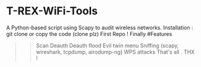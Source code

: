# T-REX-WiFi-Tools
A Python-based script using Scapy to audit wireless networks.
Installation : git clone or copy the code (clone plz)
First Repo ! Finally
#Features
>>Scan
>>Deauth
>>Deauth flood
>>Evil twin menu
>>Sniffing (scapy, wireshark, tcpdump, airodump-ng)
>>WPS attacks
>>That's all . THX !
